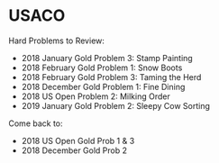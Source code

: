 # USACO
Hard Problems to Review:
- 2018 January Gold Problem 3: Stamp Painting  
- 2018 February Gold Problem 1: Snow Boots 
- 2018 February Gold Problem 3: Taming the Herd 
- 2018 December Gold Problem 1: Fine Dining 
- 2018 US Open Problem 2: Milking Order
- 2019 January Gold Problem 2: Sleepy Cow Sorting

Come back to:
- 2018 US Open Gold Prob 1 & 3
- 2018 December Gold Prob 2
